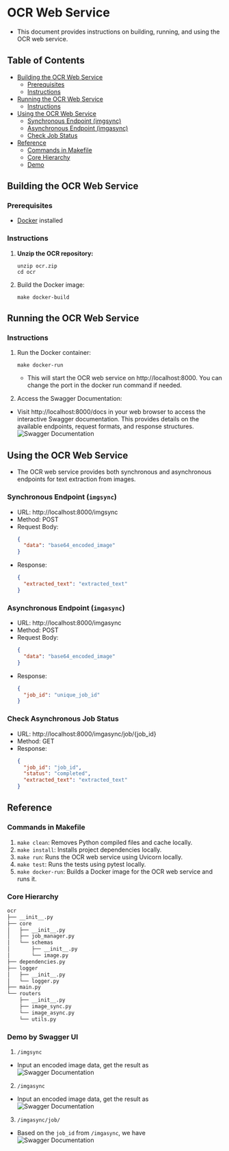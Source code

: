 # OCR Web Service

- This document provides instructions on building, running, and using the OCR web service.

## Table of Contents
- [Building the OCR Web Service](#building-the-ocr-web-service)
  - [Prerequisites](#prerequisites)
  - [Instructions](#instructions)
- [Running the OCR Web Service](#running-the-ocr-web-service)
  - [Instructions](#instructions-1)
- [Using the OCR Web Service](#using-the-ocr-web-service)
  - [Synchronous Endpoint (imgsync)](#synchronous-endpoint-imgsync)
  - [Asynchronous Endpoint (imgasync)](#asynchronous-endpoint-imgasync)
  - [Check Job Status](#check-job-status)
- [Reference](#reference)
  - [Commands in Makefile](#command-in-makefile)
  - [Core Hierarchy](#core-hierarchy)
  - [Demo](#demo)

## Building the OCR Web Service
### Prerequisites
- [Docker](https://www.docker.com/) installed

### Instructions
1. **Unzip the OCR repository:**
   ```shell
   unzip ocr.zip
   cd ocr
   ```
2. Build the Docker image:
    ```shell
    make docker-build
    ```

## Running the OCR Web Service
### Instructions
1. Run the Docker container:
   ```shell
   make docker-run
   ```
   - This will start the OCR web service on http://localhost:8000. You can change the port in the docker run command if needed.

2. Access the Swagger Documentation:
- Visit http://localhost:8000/docs in your web browser to access the interactive Swagger documentation. This provides details on the available endpoints, request formats, and response structures.
![Swagger Documentation](assets/snapshot-swagger-doc.jpg)

## Using the OCR Web Service
- The OCR web service provides both synchronous and asynchronous endpoints for text extraction from images.
### Synchronous Endpoint (`imgsync`)
- URL: http://localhost:8000/imgsync
- Method: POST
- Request Body:
   ```json
   {
     "data": "base64_encoded_image"
   }
   ```
- Response:
   ```json
   {
     "extracted_text": "extracted_text"
   }
   ```

### Asynchronous Endpoint (`imgasync`)
- URL: http://localhost:8000/imgasync
- Method: POST
- Request Body:
   ```json
   {
     "data": "base64_encoded_image"
   }
   ```
- Response:
   ```json
   {
     "job_id": "unique_job_id"
   }
   ```
### Check Asynchronous Job Status
- URL: http://localhost:8000/imgasync/job/{job_id}
- Method: GET
- Response:
   ```json
   {
     "job_id": "job_id",
     "status": "completed",
     "extracted_text": "extracted_text"
   }
   ```
## Reference
### Commands in Makefile
1. `make clean`: Removes Python compiled files and cache locally.
2. `make install`: Installs project dependencies locally.
3. `make run`: Runs the OCR web service using Uvicorn locally.
4. `make test`: Runs the tests using pytest locally.
5. `make docker-run`: Builds a Docker image for the OCR web service and runs it.


### Core Hierarchy
```bash
ocr
├── __init__.py
├── core
│   ├── __init__.py
│   ├── job_manager.py
│   └── schemas
│       ├── __init__.py
│       └── image.py
├── dependencies.py
├── logger
│   ├── __init__.py
│   └── logger.py
├── main.py
└── routers
    ├── __init__.py
    ├── image_sync.py
    └── image_async.py
    └── utils.py
```

### Demo by Swagger UI
1. `/imgsync`
- Input an encoded image data, get the result as
![Swagger Documentation](assets/imgsync.jpg)

2. `/imgasync`
- Input an encoded image data, get the result as
![Swagger Documentation](assets/imgsync.jpg)

3. `/imgasync/job/`
- Based on the `job_id` from `/imgasync`, we have
![Swagger Documentation](assets/get-jobid.jpg)
